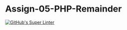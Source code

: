 # Assign-05-PHP-Remainder
[![GitHub's Super Linter](https://github.com/ICS20-Programming-SantiagoH/Assign-05-PHP-Division_Table/workflows/GitHub's%20Super%20Linter/badge.svg)](https://github.com/ICS20-Programming-SantiagoH/Assign-05-PHP-Division_Table/actions)
